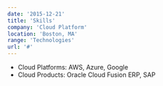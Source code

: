 ```yaml
---
date: '2015-12-21'
title: 'Skills'
company: 'Cloud Platform'
location: 'Boston, MA'
range: 'Technologies'
url: '#'
---
```


- Cloud Platforms: AWS, Azure, Google
- Cloud Products: Oracle Cloud Fusion ERP, SAP
